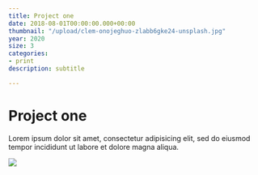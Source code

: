 ```yaml
---
title: Project one
date: 2018-08-01T00:00:00.000+00:00
thumbnail: "/upload/clem-onojeghuo-zlabb6gke24-unsplash.jpg"
year: 2020
size: 3
categories:
- print
description: subtitle

---
```

# Project one

Lorem ipsum dolor sit amet, consectetur adipisicing elit, sed do eiusmod tempor incididunt ut labore et dolore magna aliqua.

![](/upload/clem-onojeghuo-zlabb6gke24-unsplash.jpg)